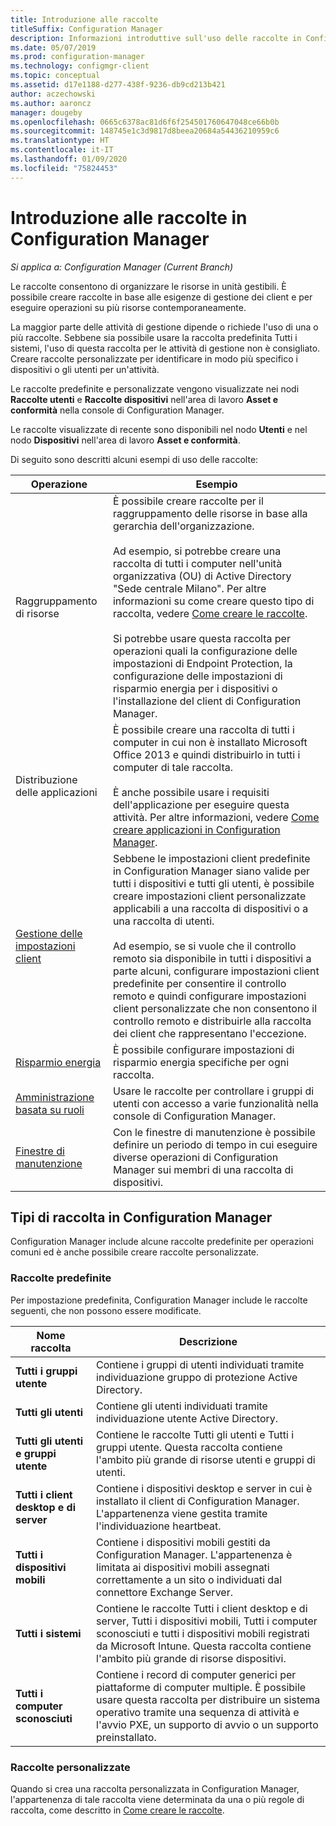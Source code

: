 ```yaml
---
title: Introduzione alle raccolte
titleSuffix: Configuration Manager
description: Informazioni introduttive sull'uso delle raccolte in Configuration Manager.
ms.date: 05/07/2019
ms.prod: configuration-manager
ms.technology: configmgr-client
ms.topic: conceptual
ms.assetid: d17e1188-d277-438f-9236-db9cd213b421
author: aczechowski
ms.author: aaroncz
manager: dougeby
ms.openlocfilehash: 0665c6378ac81d6f6f254501760647048ce66b0b
ms.sourcegitcommit: 148745e1c3d9817d8beea20684a54436210959c6
ms.translationtype: HT
ms.contentlocale: it-IT
ms.lasthandoff: 01/09/2020
ms.locfileid: "75824453"
---
```

# <a name="introduction-to-collections-in-configuration-manager"></a>Introduzione alle raccolte in Configuration Manager

*Si applica a: Configuration Manager (Current Branch)*

Le raccolte consentono di organizzare le risorse in unità gestibili. È possibile creare raccolte in base alle esigenze di gestione dei client e per eseguire operazioni su più risorse contemporaneamente. 

La maggior parte delle attività di gestione dipende o richiede l'uso di una o più raccolte. Sebbene sia possibile usare la raccolta predefinita Tutti i sistemi, l'uso di questa raccolta per le attività di gestione non è consigliato. Creare raccolte personalizzate per identificare in modo più specifico i dispositivi o gli utenti per un'attività.  

 Le raccolte predefinite e personalizzate vengono visualizzate nei nodi **Raccolte utenti** e **Raccolte dispositivi** nell'area di lavoro **Asset e conformità** nella console di Configuration Manager.  

 Le raccolte visualizzate di recente sono disponibili nel nodo **Utenti** e nel nodo **Dispositivi** nell'area di lavoro **Asset e conformità**.  

Di seguito sono descritti alcuni esempi di uso delle raccolte:  

|Operazione|Esempio|  
|---------|-------|  
|Raggruppamento di risorse|È possibile creare raccolte per il raggruppamento delle risorse in base alla gerarchia dell'organizzazione.<br /><br /> Ad esempio, si potrebbe creare una raccolta di tutti i computer nell'unità organizzativa (OU) di Active Directory "Sede centrale Milano". Per altre informazioni su come creare questo tipo di raccolta, vedere [Come creare le raccolte](../../../../core/clients/manage/collections/create-collections.md).<br /><br /> Si potrebbe usare questa raccolta per operazioni quali la configurazione delle impostazioni di Endpoint Protection, la configurazione delle impostazioni di risparmio energia per i dispositivi o l'installazione del client di Configuration Manager.|  
|Distribuzione delle applicazioni|È possibile creare una raccolta di tutti i computer in cui non è installato Microsoft Office 2013 e quindi distribuirlo in tutti i computer di tale raccolta.<br /><br /> È anche possibile usare i requisiti dell'applicazione per eseguire questa attività. Per altre informazioni, vedere [Come creare applicazioni in Configuration Manager](../../../../apps/deploy-use/create-applications.md).|  
|[Gestione delle impostazioni client](../../../../core/clients/deploy/about-client-settings.md)|Sebbene le impostazioni client predefinite in Configuration Manager siano valide per tutti i dispositivi e tutti gli utenti, è possibile creare impostazioni client personalizzate applicabili a una raccolta di dispositivi o a una raccolta di utenti.<br /><br /> Ad esempio, se si vuole che il controllo remoto sia disponibile in tutti i dispositivi a parte alcuni, configurare impostazioni client predefinite per consentire il controllo remoto e quindi configurare impostazioni client personalizzate che non consentono il controllo remoto e distribuirle alla raccolta dei client che rappresentano l'eccezione. |  
|[Risparmio energia](../power/introduction-to-power-management.md)|È possibile configurare impostazioni di risparmio energia specifiche per ogni raccolta.|  
|[Amministrazione basata su ruoli](../../../../core/servers/deploy/configure/configure-role-based-administration.md)|Usare le raccolte per controllare i gruppi di utenti con accesso a varie funzionalità nella console di Configuration Manager.|  
|[Finestre di manutenzione](../../../../core/clients/manage/collections/use-maintenance-windows.md)|Con le finestre di manutenzione è possibile definire un periodo di tempo in cui eseguire diverse operazioni di Configuration Manager sui membri di una raccolta di dispositivi. |  


## <a name="collection-types-in-configuration-manager"></a>Tipi di raccolta in Configuration Manager  
 Configuration Manager include alcune raccolte predefinite per operazioni comuni ed è anche possibile creare raccolte personalizzate.   

### <a name="built-in-collections"></a>Raccolte predefinite  
 Per impostazione predefinita, Configuration Manager include le raccolte seguenti, che non possono essere modificate.  

|**Nome raccolta**|Descrizione|  
|-------------------------|-----------------|  
|**Tutti i gruppi utente**|Contiene i gruppi di utenti individuati tramite individuazione gruppo di protezione Active Directory.|  
|**Tutti gli utenti**|Contiene gli utenti individuati tramite individuazione utente Active Directory.|  
|**Tutti gli utenti e gruppi utente**|Contiene le raccolte Tutti gli utenti e Tutti i gruppi utente. Questa raccolta contiene l'ambito più grande di risorse utenti e gruppi di utenti.|  
|**Tutti i client desktop e di server**|Contiene i dispositivi desktop e server in cui è installato il client di Configuration Manager. L'appartenenza viene gestita tramite l'individuazione heartbeat.|  
|**Tutti i dispositivi mobili**|Contiene i dispositivi mobili gestiti da Configuration Manager. L'appartenenza è limitata ai dispositivi mobili assegnati correttamente a un sito o individuati dal connettore Exchange Server.|  
|**Tutti i sistemi**|Contiene le raccolte Tutti i client desktop e di server, Tutti i dispositivi mobili, Tutti i computer sconosciuti e tutti i dispositivi mobili registrati da Microsoft Intune. Questa raccolta contiene l'ambito più grande di risorse dispositivi.|  
|**Tutti i computer sconosciuti**|Contiene i record di computer generici per piattaforme di computer multiple. È possibile usare questa raccolta per distribuire un sistema operativo tramite una sequenza di attività e l'avvio PXE, un supporto di avvio o un supporto preinstallato.|  

### <a name="custom-collections"></a>Raccolte personalizzate  
 Quando si crea una raccolta personalizzata in Configuration Manager, l'appartenenza di tale raccolta viene determinata da una o più regole di raccolta, come descritto in [Come creare le raccolte](../../../../core/clients/manage/collections/create-collections.md). 

